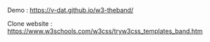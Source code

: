 Demo : https://v-dat.github.io/w3-theband/

Clone website : https://www.w3schools.com/w3css/tryw3css_templates_band.htm
